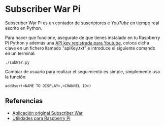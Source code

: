 Subscriber War Pi
===
Subscriber War Pi es un contador de suscriptores e *YouTube* en tiempo real escrito en Python.

Para hacer que funcione, asegurate de que tienes instalado en tu Raspberry Pi Python y además una [API key registrada para Youtube](https://developers.google.com/youtube/android/player/register), coloca dicha clave en un fichero llamado "apiKey.txt" e introduce el siguiente comando en un terminal:  
```
./subWar.py
```  

Cambiar de usuario para realizar el seguimiento es simple, simplemente usa la función:  
```
addUser(<NAME TO DISPLAY>,<CHANNEL ID>)
```

## Referencias

- [Aplicación original Subscriber War](https://github.com/faissaloo/Subscriber-War)
- [Utilidades para Raspberry Pi](https://github.com/tidus747/Utilidades_RaspberryPi)
